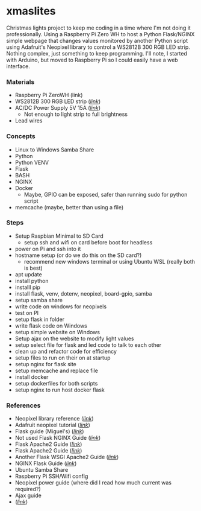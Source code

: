 # xmaslites

Christmas lights project to keep me coding in a time where I'm not doing it professionally.  Using a Raspberry Pi Zero WH to host a Python Flask/NGINX simple webpage that changes values monitored by another Python script using Adafruit's Neopixel library to control a WS2812B 300 RGB LED strip.  Nothing complex, just something to keep programming.  I'll note, I started with Arduino, but moved to Raspberry Pi so I could easily have a web interface.  

### Materials
- Raspberry Pi ZeroWH (link)
- WS2812B 300 RGB LED strip (*[link](https://www.amazon.com/BTF-LIGHTING-Flexible-Individually-Addressable-Non-waterproof/dp/B01CDTELBE/ref=asc_df_B01CDTEJBG/?tag=hyprod-20&linkCode=df0&hvadid=242074984067&hvpos=&hvnetw=g&hvrand=14147673531154704499&hvpone=&hvptwo=&hvqmt=&hvdev=c&hvdvcmdl=&hvlocint=&hvlocphy=9018109&hvtargid=pla-372649960034&th=1)*)
- AC/DC Power Supply 5V 15A (*[link](https://www.amazon.com/ALITOVE-Transformer-Converter-5-5x2-1mm-100V-240V/dp/B01LXN7MN3/ref=sr_1_3?crid=UFBKFLI4N6O7&keywords=5v%2B15a%2Bpower%2Bsupply&qid=1637358542&sprefix=5v%2B15a%2B%2Caps%2C176&sr=8-3&th=1)*)
  - Not enough to light strip to full brightness
- Lead wires

### Concepts
- Linux to Windows Samba Share
- Python
- Python VENV
- Flask
- BASH
- NGINX
- Docker
  - Maybe, GPIO can be exposed, safer than running sudo for python script
- memcache (maybe, better than using a file)

### Steps
- Setup Raspbian Minimal to SD Card
  - setup ssh and wifi on card before boot for headless
- power on Pi and ssh into it
- hostname setup (or do we do this on the SD card?)
  - recommend new windows terminal or using Ubuntu WSL (really both is best)
- apt update
- install python
- installl pip
- install flask, venv, dotenv, neopixel, board-gpio, samba
- setup samba share
- write code on windows for neopixels
- test on PI
- setup flask in folder
- write flask code on Windows
- setup simple website on Windows
- Setup ajax on the website to modify light values
- setup select file for flask and led code to talk to each other
- clean up and refactor code for efficiency
- setup files to run on their on at startup
- setup nginx for flask site
- setup memcache and replace file
- install docker
- setup dockerfiles for both scripts
- setup nginx to run host docker flask


### References
- Neopixel library reference (*[link]()*)
- Adafruit neopixel tutorial (*[link]()*)
- Flask guide (Miguel's) (*[link](https://blog.miguelgrinberg.com/post/the-flask-mega-tutorial-part-i-hello-world)*)
- Not used Flask NGINX Guide (*[link](https://flask.palletsprojects.com/en/2.0.x/deploying/uwsgi/)*)
- Flask Apache2 Guide (*[link](https://flask.palletsprojects.com/en/2.0.x/deploying/mod_wsgi/)*)
- Flask Apache2 Guide (*[link](https://www.bogotobogo.com/python/Flask/Python_Flask_HelloWorld_App_with_Apache_WSGI_Ubuntu14.php)*)
- Another Flask WSGI Apache2 Guide (*[link](https://python.plainenglish.io/how-to-securely-deploy-flask-with-apache-in-a-linux-server-environment-7eacd4c69a73)*)
- NGINX Flask Guide (*[link](https://unit.nginx.org/howto/flask/)*)
- Ubuntu Samba Share
- Raspberry Pi SSH/Wifi config
- Neopixel power guide (where did I read how much current was required?)
- Ajax guide
-  (*[link]()*)
